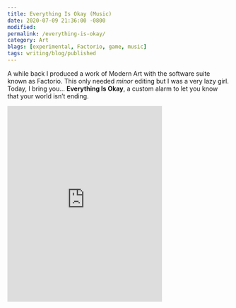 ```yaml
---
title: Everything Is Okay (Music)
date: 2020-07-09 21:36:00 -0800
modified: 
permalink: /everything-is-okay/
category: Art
blags: [experimental, Factorio, game, music]
tags: writing/blog/published
---
```


A while back I produced a work of Modern Art with the software suite known as Factorio. This only needed _minor_ editing but I was a very lazy girl. Today, I bring you… **Everything Is Okay**, a custom alarm to let you know that your world isn’t ending.

<iframe style="border: 0; width: 350px; height: 442px;" src="https://bandcamp.com/EmbeddedPlayer/track=3546755319/size=large/bgcol=333333/linkcol=0f91ff/tracklist=false/transparent=true/" seamless=""><a href="http://tangentfox.bandcamp.com/track/everything-is-okay">Everything Is Okay by Tangent</a></iframe>
